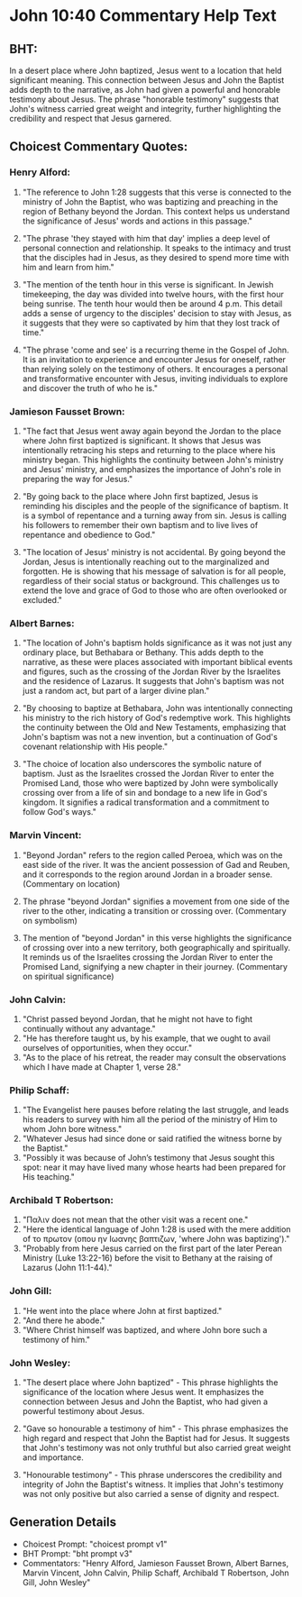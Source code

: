 # John 10:40 Commentary Help Text

## BHT:
In a desert place where John baptized, Jesus went to a location that held significant meaning. This connection between Jesus and John the Baptist adds depth to the narrative, as John had given a powerful and honorable testimony about Jesus. The phrase "honorable testimony" suggests that John's witness carried great weight and integrity, further highlighting the credibility and respect that Jesus garnered.

## Choicest Commentary Quotes:
### Henry Alford:
1. "The reference to John 1:28 suggests that this verse is connected to the ministry of John the Baptist, who was baptizing and preaching in the region of Bethany beyond the Jordan. This context helps us understand the significance of Jesus' words and actions in this passage."

2. "The phrase 'they stayed with him that day' implies a deep level of personal connection and relationship. It speaks to the intimacy and trust that the disciples had in Jesus, as they desired to spend more time with him and learn from him."

3. "The mention of the tenth hour in this verse is significant. In Jewish timekeeping, the day was divided into twelve hours, with the first hour being sunrise. The tenth hour would then be around 4 p.m. This detail adds a sense of urgency to the disciples' decision to stay with Jesus, as it suggests that they were so captivated by him that they lost track of time."

4. "The phrase 'come and see' is a recurring theme in the Gospel of John. It is an invitation to experience and encounter Jesus for oneself, rather than relying solely on the testimony of others. It encourages a personal and transformative encounter with Jesus, inviting individuals to explore and discover the truth of who he is."

### Jamieson Fausset Brown:
1. "The fact that Jesus went away again beyond the Jordan to the place where John first baptized is significant. It shows that Jesus was intentionally retracing his steps and returning to the place where his ministry began. This highlights the continuity between John's ministry and Jesus' ministry, and emphasizes the importance of John's role in preparing the way for Jesus."

2. "By going back to the place where John first baptized, Jesus is reminding his disciples and the people of the significance of baptism. It is a symbol of repentance and a turning away from sin. Jesus is calling his followers to remember their own baptism and to live lives of repentance and obedience to God."

3. "The location of Jesus' ministry is not accidental. By going beyond the Jordan, Jesus is intentionally reaching out to the marginalized and forgotten. He is showing that his message of salvation is for all people, regardless of their social status or background. This challenges us to extend the love and grace of God to those who are often overlooked or excluded."

### Albert Barnes:
1. "The location of John's baptism holds significance as it was not just any ordinary place, but Bethabara or Bethany. This adds depth to the narrative, as these were places associated with important biblical events and figures, such as the crossing of the Jordan River by the Israelites and the residence of Lazarus. It suggests that John's baptism was not just a random act, but part of a larger divine plan." 

2. "By choosing to baptize at Bethabara, John was intentionally connecting his ministry to the rich history of God's redemptive work. This highlights the continuity between the Old and New Testaments, emphasizing that John's baptism was not a new invention, but a continuation of God's covenant relationship with His people." 

3. "The choice of location also underscores the symbolic nature of baptism. Just as the Israelites crossed the Jordan River to enter the Promised Land, those who were baptized by John were symbolically crossing over from a life of sin and bondage to a new life in God's kingdom. It signifies a radical transformation and a commitment to follow God's ways."

### Marvin Vincent:
1. "Beyond Jordan" refers to the region called Peroea, which was on the east side of the river. It was the ancient possession of Gad and Reuben, and it corresponds to the region around Jordan in a broader sense. (Commentary on location)

2. The phrase "beyond Jordan" signifies a movement from one side of the river to the other, indicating a transition or crossing over. (Commentary on symbolism)

3. The mention of "beyond Jordan" in this verse highlights the significance of crossing over into a new territory, both geographically and spiritually. It reminds us of the Israelites crossing the Jordan River to enter the Promised Land, signifying a new chapter in their journey. (Commentary on spiritual significance)

### John Calvin:
1. "Christ passed beyond Jordan, that he might not have to fight continually without any advantage." 
2. "He has therefore taught us, by his example, that we ought to avail ourselves of opportunities, when they occur." 
3. "As to the place of his retreat, the reader may consult the observations which I have made at Chapter 1, verse 28."

### Philip Schaff:
1. "The Evangelist here pauses before relating the last struggle, and leads his readers to survey with him all the period of the ministry of Him to whom John bore witness." 
2. "Whatever Jesus had since done or said ratified the witness borne by the Baptist."
3. "Possibly it was because of John’s testimony that Jesus sought this spot: near it may have lived many whose hearts had been prepared for His teaching."

### Archibald T Robertson:
1. "Παλιν does not mean that the other visit was a recent one."
2. "Here the identical language of John 1:28 is used with the mere addition of το πρωτον (οπου ην Ιωανης βαπτιζων, 'where John was baptizing')."
3. "Probably from here Jesus carried on the first part of the later Perean Ministry (Luke 13:22-16) before the visit to Bethany at the raising of Lazarus (John 11:1-44)."

### John Gill:
1. "He went into the place where John at first baptized."
2. "And there he abode."
3. "Where Christ himself was baptized, and where John bore such a testimony of him."

### John Wesley:
1. "The desert place where John baptized" - This phrase highlights the significance of the location where Jesus went. It emphasizes the connection between Jesus and John the Baptist, who had given a powerful testimony about Jesus. 

2. "Gave so honourable a testimony of him" - This phrase emphasizes the high regard and respect that John the Baptist had for Jesus. It suggests that John's testimony was not only truthful but also carried great weight and importance.

3. "Honourable testimony" - This phrase underscores the credibility and integrity of John the Baptist's witness. It implies that John's testimony was not only positive but also carried a sense of dignity and respect.


## Generation Details
- Choicest Prompt: "choicest prompt v1"
- BHT Prompt: "bht prompt v3"
- Commentators: "Henry Alford, Jamieson Fausset Brown, Albert Barnes, Marvin Vincent, John Calvin, Philip Schaff, Archibald T Robertson, John Gill, John Wesley"
